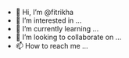 - 👋 Hi, I’m @fitrikha
- 👀 I’m interested in ...
- 🌱 I’m currently learning ...
- 💞️ I’m looking to collaborate on ...
- 📫 How to reach me ...

<!---
fitrikha/fitrikha is a ✨ special ✨ repository because its `README.md` (this file) appears on your GitHub profile.
You can click the Preview link to take a look at your changes.
--->
